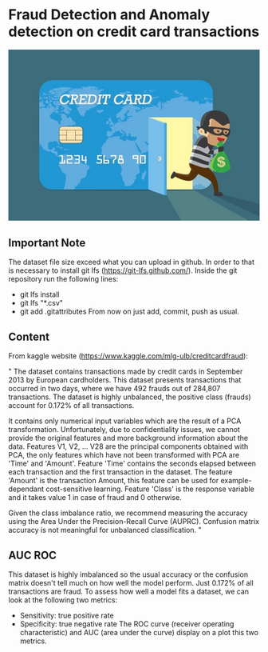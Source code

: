 # Fraud Detection and Anomaly detection on credit card transactions

![](/Images/fraud-credit-card.jpg)

## Important Note

The dataset file size exceed what you can upload in github.
In order to that is necessary to install git lfs (https://git-lfs.github.com/).
Inside the git repository run the following lines:
- git lfs install
- git lfs "*.csv"
- git add .gitattributes
From now on just add, commit, push as usual.

## Content

From kaggle website (https://www.kaggle.com/mlg-ulb/creditcardfraud):

"
The dataset contains transactions made by credit cards in September 2013 by European cardholders.
This dataset presents transactions that occurred in two days, where we have 492 frauds out of 284,807 transactions. The dataset is highly unbalanced, the positive class (frauds) account for 0.172% of all transactions.

It contains only numerical input variables which are the result of a PCA transformation. Unfortunately, due to confidentiality issues, we cannot provide the original features and more background information about the data. Features V1, V2, … V28 are the principal components obtained with PCA, the only features which have not been transformed with PCA are 'Time' and 'Amount'. Feature 'Time' contains the seconds elapsed between each transaction and the first transaction in the dataset. The feature 'Amount' is the transaction Amount, this feature can be used for example-dependant cost-sensitive learning. Feature 'Class' is the response variable and it takes value 1 in case of fraud and 0 otherwise.

Given the class imbalance ratio, we recommend measuring the accuracy using the Area Under the Precision-Recall Curve (AUPRC). Confusion matrix accuracy is not meaningful for unbalanced classification. "

## AUC ROC 

This dataset is highly imbalanced so the usual accuracy or the confusion matrix doesn't tell much on how well the model perform. Just 0.172% of all transactions are fraud.
To assess how well a model fits a dataset, we can look at the following two metrics:
- Sensitivity: true positive rate
- Specificity: true negative rate
The ROC curve (receiver operating characteristic) and AUC (area under the curve) display on a plot this two metrics. 



